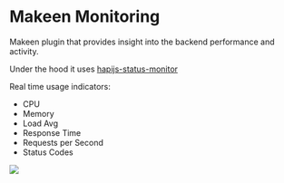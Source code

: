 Makeen Monitoring
=================

Makeen plugin that provides insight into the backend performance and activity.

Under the hood it uses [hapijs-status-monitor](https://github.com/ziyasal/hapijs-status-monitor)

Real time usage indicators:
  - CPU
  - Memory
  - Load Avg
  - Response Time
  - Requests per Second
  - Status Codes

![](https://github.com/makeen-project/makeen/tree/feature/doc/packages/monitoring/assets/makeen_monitoring.png?raw=true)